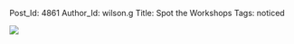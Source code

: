 Post_Id: 4861
Author_Id: wilson.g
Title: Spot the Workshops
Tags: noticed

<p><img src="{{root_path}}/files/2012/05/Screen-shot-2012-05-23-at-11.24.06-PM.png" /></p>
